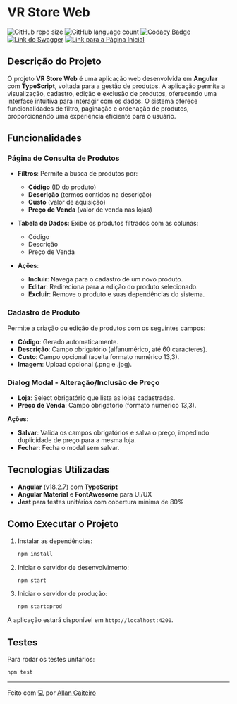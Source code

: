 # VR Store Web

![GitHub repo size](https://img.shields.io/github/repo-size/AllanGaiteiro/project-reply-playstation-store-web-angular?style=for-the-badge)
![GitHub language count](https://img.shields.io/github/languages/count/AllanGaiteiro/project-reply-playstation-store-web-angular?style=for-the-badge)
[![Codacy Badge](https://app.codacy.com/project/badge/Grade/3edcb2ad98984844abd3025f14f6fa30)](https://app.codacy.com/gh/AllanGaiteiro/vr-store-web/dashboard?utm_source=gh&utm_medium=referral&utm_content=&utm_campaign=Badge_grade)
[![Link do Swagger](https://img.shields.io/badge/-Swagger-49BE?style=for-the-badge)](https://vr-store-app-f49680f6875e.herokuapp.com/api-docs)
[![Link para a Página Inicial](https://img.shields.io/badge/Página%20Inicial-ffffff?style=for-the-badge&color=1e3c66)](https://vr-store-app.web.app/) 

## Descrição do Projeto

O projeto **VR Store Web** é uma aplicação web desenvolvida em **Angular** com **TypeScript**, voltada para a gestão de produtos. A aplicação permite a visualização, cadastro, edição e exclusão de produtos, oferecendo uma interface intuitiva para interagir com os dados. O sistema oferece funcionalidades de filtro, paginação e ordenação de produtos, proporcionando uma experiência eficiente para o usuário.

## Funcionalidades

### Página de Consulta de Produtos

- **Filtros**: Permite a busca de produtos por:
  - **Código** (ID do produto)
  - **Descrição** (termos contidos na descrição)
  - **Custo** (valor de aquisição)
  - **Preço de Venda** (valor de venda nas lojas)

- **Tabela de Dados**: Exibe os produtos filtrados com as colunas:
  - Código
  - Descrição
  - Preço de Venda

- **Ações**:
  - **Incluir**: Navega para o cadastro de um novo produto.
  - **Editar**: Redireciona para a edição do produto selecionado.
  - **Excluir**: Remove o produto e suas dependências do sistema.

### Cadastro de Produto

Permite a criação ou edição de produtos com os seguintes campos:
- **Código**: Gerado automaticamente.
- **Descrição**: Campo obrigatório (alfanumérico, até 60 caracteres).
- **Custo**: Campo opcional (aceita formato numérico 13,3).
- **Imagem**: Upload opcional (.png e .jpg).

### Dialog Modal - Alteração/Inclusão de Preço

- **Loja**: Select obrigatório que lista as lojas cadastradas.
- **Preço de Venda**: Campo obrigatório (formato numérico 13,3).

**Ações**:
- **Salvar**: Valida os campos obrigatórios e salva o preço, impedindo duplicidade de preço para a mesma loja.
- **Fechar**: Fecha o modal sem salvar.

## Tecnologias Utilizadas

- **Angular** (v18.2.7) com **TypeScript**
- **Angular Material** e **FontAwesome** para UI/UX
- **Jest** para testes unitários com cobertura mínima de 80%

## Como Executar o Projeto

1. Instalar as dependências:
   ```bash
   npm install
   ```

2. Iniciar o servidor de desenvolvimento:
   ```bash
   npm start
   ```

2. Iniciar o servidor de produção:
   ```bash
   npm start:prod
   ```
A aplicação estará disponível em `http://localhost:4200`.

## Testes

Para rodar os testes unitários:

```bash
npm test
```

---

Feito com 💻 por [Allan Gaiteiro](https://github.com/AllanGaiteiro)
```
